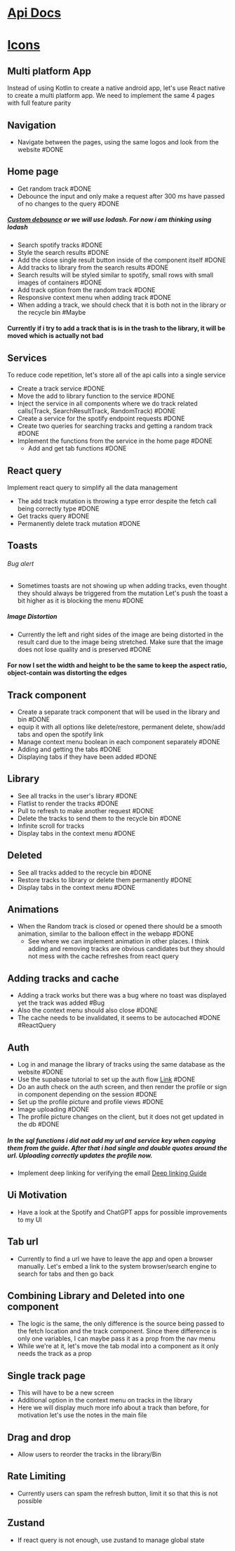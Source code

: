 # [Api Docs](https://what-the-key.vercel.app/docs)
# [Icons](https://icons.expo.fyi/Index)


## Multi platform App

Instead of using Kotlin to create a native android app, let's use React native to create a multi platform app.
We need to implement the same 4 pages with full feature parity

## Navigation
- Navigate between the pages, using the same logos and look from the website #DONE 

## Home page
- Get random track #DONE 
- Debounce the input and only make a request after 300 ms have passed of no changes to the query #DONE 
##### [Custom debounce](https://sugandsingh5566.medium.com/mastering-throttle-and-debounce-functions-in-react-native-with-javascript-a03965240829) or we will use lodash. For now i am thinking using lodash
- Search spotify tracks #DONE 
- Style the search results #DONE 
- Add the close single result button inside of the component itself #DONE 
- Add tracks to library from the search results #DONE 
- Search results will be styled similar to spotify, small rows with small images of containers #DONE  
- Add track option from the random track #DONE 
- Responsive context menu when adding track #DONE 
- When adding a track, we should check that it is both not in the library or the recycle bin #Maybe 
#### Currently if i try to add a track that is is in the trash to the library, it will be moved which is actually not bad

## Services
To reduce code repetition, let's store all of the api calls into a single service 
- Create a track service #DONE 
- Move the add to library function to the service #DONE 
- Inject the service in all components where we do track related calls(Track, SearchResultTrack, RandomTrack) #DONE 
- Create a service for the spotify endpoint requests #DONE 
- Create two queries for searching tracks and getting a random track #DONE 
- Implement the functions from the service in the home page #DONE 
  - Add and get tab functions #DONE 

## React query
Implement react query to simplify all the data management
- The add track mutation is throwing a type error despite the fetch call being correctly type #DONE 
- Get tracks query #DONE 
- Permanently delete track mutation #DONE 

## Toasts
###### Bug alert
- Sometimes toasts are not showing up when adding tracks, even thought they should always be triggered from the mutation
Let's push the toast a bit higher as it is blocking the menu #DONE 

##### Image Distortion
- Currently the left and right sides of the image are being distorted in the result card due to the image being stretched. Make sure that the image does not lose quality and is preserved #DONE 
#### For now I set the width and height to be the same to keep the aspect ratio, object-contain was distorting the edges

## Track component
- Create a separate track component that will be used in the library and bin #DONE 
- equip it with all options like delete/restore, permanent delete, show/add tabs and open the spotify link
- Manage context menu boolean in each component separately #DONE 
- Adding and getting the tabs #DONE 
- Displaying tabs if they have been added #DONE 

## Library
- See all tracks in the user's library #DONE 
- Flatlist to render the tracks #DONE 
- Pull to refresh to make another request #DONE 
- Delete the tracks to send them to the recycle bin #DONE 
- Infinite scroll for tracks
- Display tabs in the context menu #DONE 
## Deleted 
- See all tracks added to the recycle bin #DONE 
- Restore tracks to library or delete them permanently #DONE 
- Display tabs in the context menu #DONE 

## Animations
- When the Random track is closed or opened there should be a smooth animation, similar to the balloon effect in the webapp #DONE 
	- See where we can implement animation in other places. I think adding and removing tracks are obvious candidates but they should not mess with the cache refreshes from react query

## Adding tracks and cache
- Adding a track works but there was a bug where no toast was displayed yet the track was added #Bug
- Also the context menu should also close #DONE 
- The cache needs to be invalidated, it seems to be autocached #DONE #ReactQuery

## Auth
- Log in and manage the library of tracks using the same database as the website #DONE 
- Use the supabase tutorial to set up the auth flow [Link](https://supabase.com/docs/guides/getting-started/tutorials/with-expo-react-native) #DONE 
- Do an auth check on the auth screen, and then render the profile or sign in component depending on the session #DONE 
- Set up the profile picture and profile views #DONE 
- Image uploading #DONE 
- The profile picture changes on the client, but it does not get updated in the db #DONE 
##### In the sql functions i did not add my url and service key when copying them from the guide. After that i had single and double quotes around the url. Uploading correctly updates the profile now.
- Implement deep linking for verifying the email [Deep linking Guide](https://supabase.com/docs/guides/auth/native-mobile-deep-linking?platform=react-native)

## Ui Motivation
- Have a look at the Spotify and ChatGPT apps for possible improvements to my UI

## Tab url
- Currently to find a url we have to leave the app and open a browser manually. Let's embed a link to the system browser/search engine to search for tabs and then go back
## Combining Library and Deleted into one component
- The logic is the same, the only difference is the source being passed to the fetch location and the track component. Since there difference is only one variables, I can maybe pass it as a prop from the nav menu
- While we're at it, let's move the tab modal into a component as it only needs the track as a prop
## Single track page
- This will have to be a new screen
- Additional option in the context menu on tracks in the library
- Here we will display much more info about a track than before, for motivation let's use the notes in the main file
## Drag and drop
- Allow users to reorder the tracks in the library/Bin
## Rate Limiting
- Currently users can spam the refresh button, limit it so that this is not possible

## Zustand
- If react query is not enough, use zustand to manage global state